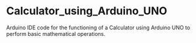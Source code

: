 # Calculator_using_Arduino_UNO
Arduino IDE code for the functioning of a Calculator using Arduino UNO to perform basic mathematical operations.
